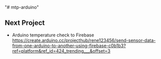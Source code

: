 "# mtp-arduino" 

## Next Project
- Arduino temperature check to Firebase https://create.arduino.cc/projecthub/rene123456/send-sensor-data-from-one-arduino-to-another-using-firebase-c0b1b3?ref=platform&ref_id=424_trending___&offset=3
